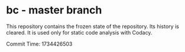 # bc - master branch

This repository contains the frozen state of the repository.
Its history is cleared. It is used only for static code
analysis with Codacy.

Commit Time: 1734426503